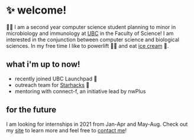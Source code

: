 # ✨ welcome!
👩‍💻 I am a second year computer science student planning to minor in microbiology and immunology at [UBC](https://ubc.ca) in the Faculty of Science! I am interested in the conjunction between computer science and biological sciences. In my free time I like to powerlift 🏋️‍♀️ and eat [ice cream](https://www.madebymarcus.ca/) 🍦.

## what i'm up to now!
- recently joined UBC Launchpad 🚀
- outreach team for [Starhacks](https://www.starhacks.tech/) 🌟
- mentoring with connect-f, an initiative lead by nwPlus

## for the future 
I am looking for internships in 2021 from Jan-Apr and May-Aug. Check out my [site](https://haolucy.tech/) to learn more and feel free to [contact me](mailto:hao.lucyy@gmail.com)!



